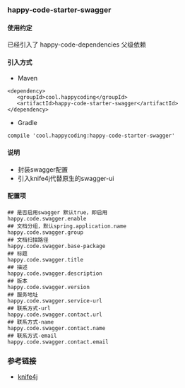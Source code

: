 ### happy-code-starter-swagger
#### 使用约定

已经引入了 happy-code-dependencies 父级依赖

#### 引入方式

- Maven

```
<dependency>
   <groupId>cool.happycoding</groupId>
   <artifactId>happy-code-starter-swagger</artifactId>
</dependency>
```    

- Gradle

```
compile 'cool.happycoding:happy-code-starter-swagger'
```

#### 说明
- 封装swagger配置
- 引入knife4j代替原生的swagger-ui

#### 配置项

    ## 是否启用swagger 默认true，即启用
    happy.code.swagger.enable
    ## 文档分组，默认spring.application.name
    happy.code.swagger.group
    ## 文档扫描路径
    happy.code.swagger.base-package
    ## 标题
    happy.code.swagger.title
    ## 描述
    happy.code.swagger.description
    ## 版本
    happy.code.swagger.version
    ## 服务地址
    happy.code.swagger.service-url
    ## 联系方式-url
    happy.code.swagger.contact.url
    ## 联系方式-name
    happy.code.swagger.contact.name
    ## 联系方式-email
    happy.code.swagger.contact.email

### 参考链接
- [knife4j](https://gitee.com/xiaoym/knife4j)